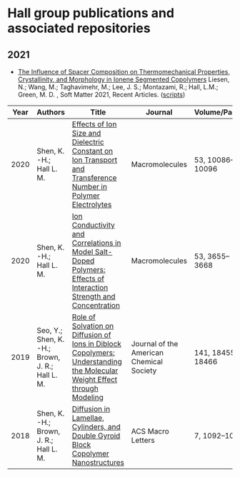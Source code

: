 # Hall group publications and associated repositories
## 2021

- [The Influence of Spacer Composition on Thermomechanical Properties, Crystallinity, and Morphology in Ionene Segmented Copolymers](https://doi.org/10.1039/D1SM00501D)
    Liesen, N.; Wang, M.; Taghavimehr, M.; Lee, J. S.; Montazami, R.; Hall, L.M.; Green, M. D. , Soft Matter 2021, Recent Articles. ([scripts](https://github.com/hall-polymers/published-work/tree/master/2021-liesen2021influence))



















| Year | Authors                                         | Title                                                                                                                    | Journal                                  | Volume/Pages     | Repositories |
|------|-------------------------------------------------|--------------------------------------------------------------------------------------------------------------------------|------------------------------------------|------------------|--------------|
| 2020 | Shen, K. -H.; Hall L. M.                        | [Effects of Ion Size and Dielectric Constant on Ion Transport and Transference Number in Polymer Electrolytes](https://pubs.acs.org/doi/10.1021/acs.macromol.0c02161)        | Macromolecules                           | 53, 10086–10096    | [[lammps_bornsolv]](https://github.com/hall-polymers/lammps_bornsolv), [[pppmd/ion_dynamics]](https://github.com/hall-polymers/pppmd/tree/development/kshen)             |
| 2020 | Shen, K. -H.; Hall L. M.                        | [Ion Conductivity and Correlations in Model Salt-Doped Polymers: Effects of Interaction Strength and Concentration](https://pubs.acs.org/doi/10.1021/acs.macromol.0c00216)        | Macromolecules                           | 53, 3655–3668    | [[lammps_bornsolv]](https://github.com/hall-polymers/lammps_bornsolv), [[pppmd/ion_dynamics]](https://github.com/hall-polymers/pppmd/tree/development/kshen)             |
| 2019 | Seo, Y.; Shen, K. -H.; Brown, J. R.; Hall L. M. | [Role of Solvation on Diffusion of Ions in Diblock Copolymers: Understanding the Molecular Weight Effect through Modeling](https://pubs.acs.org/doi/10.1021/jacs.9b07227) | Journal of the American Chemical Society | 141, 18455-18466 | [[lammps_bornsolv]](https://github.com/hall-polymers/lammps_bornsolv),[[pppmd/ion_dynamics]](https://github.com/hall-polymers/pppmd/tree/development/kshen)                    |
| 2018 | Shen, K. -H.; Brown, J. R.; Hall L. M.          | [Diffusion in Lamellae, Cylinders, and Double Gyroid Block Copolymer Nanostructures](https://pubs.acs.org/doi/10.1021/acsmacrolett.8b00506)                                       | ACS Macro Letters                        | 7, 1092–1098     | [[constrained-random-walk]](https://github.com/hall-polymers/constrained-random-walk)|
